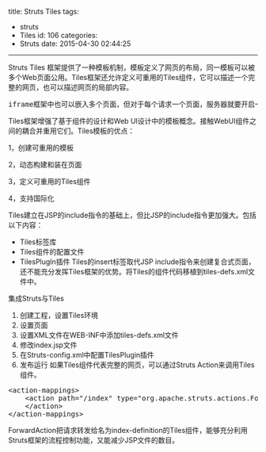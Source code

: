 title: Struts Tiles
tags:
  - struts
  - Tiles
id: 106
categories:
  - Struts
date: 2015-04-30 02:44:25
---

Struts Tiles 框架提供了一种模板机制，模板定义了网页的布局，同一模板可以被多个Web页面公用。Tiles框架还允许定义可重用的Tiles组件，它可以描述一个完整的网页，也可以描述网页的局部内容。
<pre>iframe框架中也可以嵌入多个页面，但对于每个请求一个页面，服务器就要开启一个线程，也就是说，采用iframe框架，当用户第一次向服务器请求页面时，服务器要为这一次请求开启多个线程。而Tiles框架，将多个页面组合成一个页面，每次请求，服务器只要开启一个线程它既实现了iframe的布局功能，也解决了服务器负载问题
</pre>
Tiles框架增强了基于组件的设计和Web UI设计中的模板概念。接触WebUI组件之间的耦合并重用它们。Tiles模板的优点：

1，创建可重用的模板

2，动态构建和装在页面

3，定义可重用的Tiles组件

4，支持国际化

Tiles建立在JSP的include指令的基础上，但比JSP的include指令更加强大。包括以下内容：

*   Tiles标签库
*   Tiles组件的配置文件
*   TilesPlugIn插件
Tiles的insert标签取代JSP include指令来创建复合式页面，还不能充分发挥Tiles框架的优势。将Tiles的组件代码移植到tiles-defs.xml文件中。

集成Struts与Tiles

1.  创建工程，设置Tiles环境
2.  设置页面
3.  设置XML文件在WEB-INF中添加tiles-defs.xml文件
4.  修改index.jsp文件
5.  在Struts-config.xml中配置TilesPlugin插件
6.  发布运行
如果Tiles组件代表完整的网页，可以通过Struts Action来调用Tiles组件。
<pre>&lt;action-mappings&gt;
    &lt;action path="/index" type="org.apache.struts.actions.ForwardAction" parameter="index-definition"&gt;
    &lt;/action&gt;
&lt;/action-mappings&gt;</pre>
ForwardAction把请求转发给名为index-definition的Tiles组件，能够充分利用Struts框架的流程控制功能，又能减少JSP文件的数目。
